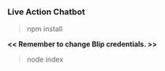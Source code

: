 ### Live Action Chatbot

> npm install

**<< Remember to change Blip credentials. >>**

> node index

